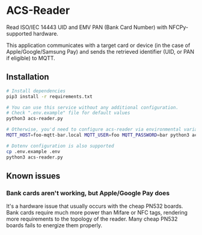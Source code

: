 # ACS-Reader
Read ISO/IEC 14443 UID and EMV PAN (Bank Card Number) with NFCPy-supported hardware.

This application communicates with a target card or device (in the case of Apple/Google/Samsung Pay) and sends the retrieved identifier (UID, or PAN if eligible) to MQTT.

## Installation
```sh
# Install dependencies
pip3 install -r requirements.txt

# You can use this service without any additional configuration.
# Check ".env.example" file for default values
python3 acs-reader.py

# Otherwise, you'd need to configure acs-reader via environmental variables
MQTT_HOST=foo-mqtt-bar.local MQTT_USER=foo MQTT_PASSWORD=bar python3 acs-reader.py

# Dotenv configuration is also supported
cp .env.example .env
python3 acs-reader.py
```

## Known issues
### Bank cards aren't working, but Apple/Google Pay does
It's a hardware issue that usually occurs with the cheap PN532 boards. 
Bank cards require much more power than Mifare or NFC tags, rendering more requirements to the topology of the reader. Many cheap PN532 boards fails to energize them properly.
